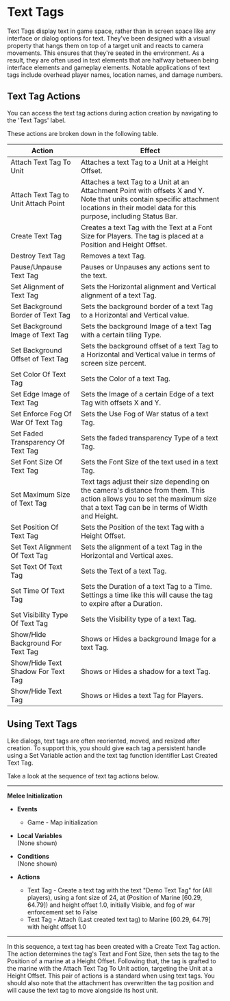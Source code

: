 # Text Tags

Text Tags display text in game space, rather than in screen space like any interface or dialog options for text. They've been designed with a visual property that hangs them on top of a target unit and reacts to camera movements. This ensures that they're seated in the environment. As a result, they are often used in text elements that are halfway between being interface elements and gameplay elements. Notable applications of text tags include overhead player names, location names, and damage numbers.

## Text Tag Actions

You can access the text tag actions during action creation by navigating to the 'Text Tags' label.

These actions are broken down in the following table.

| Action                               | Effect                                                                                                                                                                                       |
| ------------------------------------ | -------------------------------------------------------------------------------------------------------------------------------------------------------------------------------------------- |
| Attach Text Tag To Unit              | Attaches a text Tag to a Unit at a Height Offset.                                                                                                                                            |
| Attach Text Tag to Unit Attach Point | Attaches a text Tag to a Unit at an Attachment Point with offsets X and Y. Note that units contain specific attachment locations in their model data for this purpose, including Status Bar. |
| Create Text Tag                      | Creates a text Tag with the Text at a Font Size for Players. The tag is placed at a Position and Height Offset.                                                                              |
| Destroy Text Tag                     | Removes a text Tag.                                                                                                                                                                          |
| Pause/Unpause Text Tag               | Pauses or Unpauses any actions sent to the text.                                                                                                                                             |
| Set Alignment of Text Tag            | Sets the Horizontal alignment and Vertical alignment of a text Tag.                                                                                                                          |
| Set Background Border of Text Tag    | Sets the background border of a text Tag to a Horizontal and Vertical value.                                                                                                                 |
| Set Background Image of Text Tag     | Sets the background Image of a text Tag with a certain tiling Type.                                                                                                                          |
| Set Background Offset of Text Tag    | Sets the background offset of a text Tag to a Horizontal and Vertical value in terms of screen size percent.                                                                                 |
| Set Color Of Text Tag                | Sets the Color of a text Tag.                                                                                                                                                                |
| Set Edge Image of Text Tag           | Sets the Image of a certain Edge of a text Tag with offsets X and Y.                                                                                                                         |
| Set Enforce Fog Of War Of Text Tag   | Sets the Use Fog of War status of a text Tag.                                                                                                                                                |
| Set Faded Transparency Of Text Tag   | Sets the faded transparency Type of a text Tag.                                                                                                                                              |
| Set Font Size Of Text Tag            | Sets the Font Size of the text used in a text Tag.                                                                                                                                           |
| Set Maximum Size of Text Tag         | Text tags adjust their size depending on the camera's distance from them. This action allows you to set the maximum size that a text Tag can be in terms of Width and Height.                |
| Set Position Of Text Tag             | Sets the Position of the text Tag with a Height Offset.                                                                                                                                      |
| Set Text Alignment Of Text Tag       | Sets the alignment of a text Tag in the Horizontal and Vertical axes.                                                                                                                        |
| Set Text Of Text Tag                 | Sets the Text of a text Tag.                                                                                                                                                                 |
| Set Time Of Text Tag                 | Sets the Duration of a text Tag to a Time. Settings a time like this will cause the tag to expire after a Duration.                                                                          |
| Set Visibility Type Of Text Tag      | Sets the Visibility type of a text Tag.                                                                                                                                                      |
| Show/Hide Background For Text Tag    | Shows or Hides a background Image for a text Tag.                                                                                                                                            |
| Show/Hide Text Shadow For Text Tag   | Shows or Hides a shadow for a text Tag.                                                                                                                                                      |
| Show/Hide Text Tag                   | Shows or Hides a text Tag for Players.                                                                                                                                                       |

## Using Text Tags

Like dialogs, text tags are often reoriented, moved, and resized after creation. To support this, you should give each tag a persistent handle using a Set Variable action and the text tag function identifier Last Created Text Tag.

Take a look at the sequence of text tag actions below.

-----------------------------------------------------------------------------------------------------

**Melee Initialization**
- **Events**  
  - Game - Map initialization

- **Local Variables**  
  (None shown)

- **Conditions**  
  (None shown)

- **Actions**
  - Text Tag - Create a text tag with the text \"Demo Text Tag\" for (All players), using a font size of 24, at (Position of Marine [60.29, 64.79]) and height offset 1.0, initially Visible, and fog of war enforcement set to False
  - Text Tag - Attach (Last created text tag) to Marine [60.29, 64.79] with height offset 1.0

-----------------------------------------------------------------------------------------------------

In this sequence, a text tag has been created with a Create Text Tag action. The action determines the tag's Text and Font Size, then sets the tag to the Position of a marine at a Height Offset. Following that, the tag is grafted to the marine with the Attach Text Tag To Unit action, targeting the Unit at a Height Offset. This pair of actions is a standard when using text tags. You should also note that the attachment has overwritten the tag position and will cause the text tag to move alongside its host unit.

